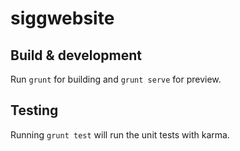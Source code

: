 # siggwebsite

## Build & development

Run `grunt` for building and `grunt serve` for preview.

## Testing

Running `grunt test` will run the unit tests with karma.
